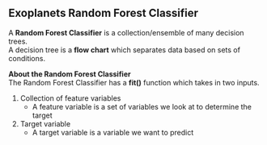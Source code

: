 ## Exoplanets Random Forest Classifier

A **Random Forest Classifier** is a collection/ensemble of many decision trees.
<br/>
A decision tree is a **flow chart** which separates data based on sets of conditions.

**About the Random Forest Classifier**
<br/>
The Random Forest Classifier has a **fit()** function which takes in two inputs.

1. Collection of feature variables
   - A feature variable is a set of variables we look at to determine the target
2. Target variable
   - A target variable is a variable we want to predict
